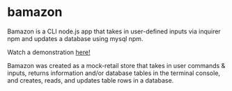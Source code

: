 # bamazon

Bamazon is a CLI node.js app that takes in user-defined inputs via inquirer npm and updates a database using mysql npm.

Watch a demonstration [here!](https://www.youtube.com/watch?v=HEzdqRf1RDg&feature=youtu.be&ab_channel=S1191669)

Bamazon was created as a mock-retail store that takes in user commands & inputs, returns information and/or database tables in the terminal console, and creates, reads, and updates table rows in a database.